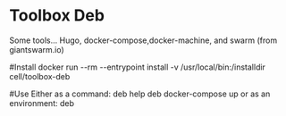 # Toolbox Deb
Some tools... Hugo, docker-compose,docker-machine, and swarm (from giantswarm.io)

#Install
    docker run --rm --entrypoint install -v /usr/local/bin:/installdir cell/toolbox-deb

#Use
Either as a command:
    deb help
    deb docker-compose up
or as an environment:
    deb

